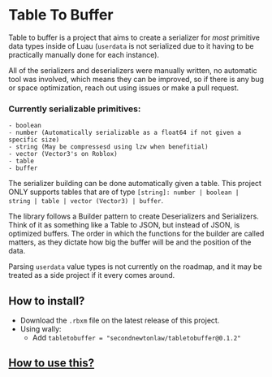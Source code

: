 # Table To Buffer

Table to buffer is a project that aims to create a serializer for _most_ primitive data types inside of Luau (`userdata` is not serialized due to it having to be practically manually done for each instance).

All of the serializers and deserializers were manually written, no automatic tool was involved, which means they can be improved, so if there is any bug or space optimization, reach out using issues or make a pull request.

### Currently serializable primitives:
    - boolean
    - number (Automatically serializable as a float64 if not given a specific size)
    - string (May be compressesd using lzw when benefitial)
    - vector (Vector3's on Roblox)
    - table
    - buffer

The serializer building can be done automatically given a table. This project ONLY supports tables that are of type `[string]: number | boolean | string | table | vector (Vector3) | buffer`.

The library follows a Builder pattern to create Deserializers and Serializers. Think of it as something like a Table to JSON, but instead of JSON, is optimized buffers. The order in which the functions for the builder are called matters, as they dictate how big the buffer will be and the position of the data.

Parsing `userdata` value types is not currently on the roadmap, and it may be treated as a side project if it every comes around.

## How to install?
- Download the `.rbxm` file on the latest release of this project.
- Using wally:
    - Add `tabletobuffer = "secondnewtonlaw/tabletobuffer@0.1.2"`

## [How to use this?](https://secondnewtonlaw.github.io/TableToBuffer/)

